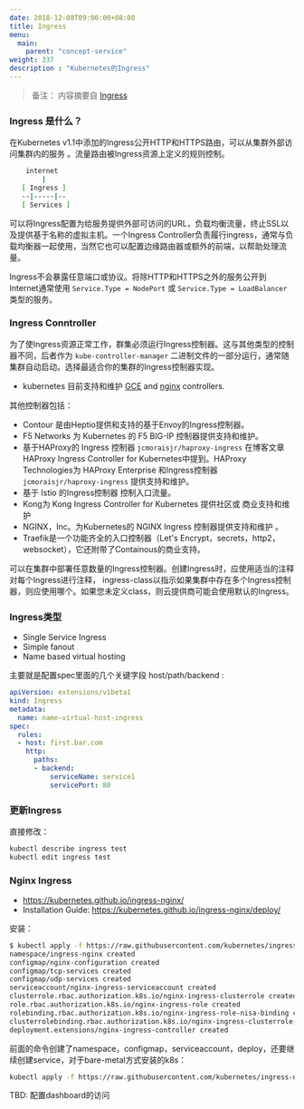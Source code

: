 ```yaml
---
date: 2018-12-08T09:00:00+08:00
title: Ingress
menu:
  main:
    parent: "concept-service"
weight: 337
description : "Kubernetes的Ingress"
---
```


> 备注： 内容摘要自 [Ingress](https://kubernetes.io/docs/concepts/services-networking/ingress/)

### Ingress 是什么？

在Kubernetes v1.1中添加的Ingress公开HTTP和HTTPS路由，可以从集群外部访问集群内的服务 。流量路由被Ingress资源上定义的规则控制。

```bash
    internet
        |
   [ Ingress ]
   --|-----|--
   [ Services ]
```

可以将Ingress配置为给服务提供外部可访问的URL，负载均衡流量，终止SSL以及提供基于名称的虚拟主机。一个Ingress Controller负责履行ingress，通常与负载均衡器一起使用，当然它也可以配置边缘路由器或额外的前端，以帮助处理流量。

Ingress不会暴露任意端口或协议。将除HTTP和HTTPS之外的服务公开到Internet通常使用 `Service.Type = NodePort` 或 `Service.Type = LoadBalancer` 类型的服务。

### Ingress Conntroller

为了使Ingress资源正常工作，群集必须运行Ingress控制器。这与其他类型的控制器不同，后者作为 `kube-controller-manager` 二进制文件的一部分运行，通常随集群自动启动。选择最适合你的集群的Ingress控制器实现。

- kubernetes 目前支持和维护 [GCE](https://git.k8s.io/ingress-gce/README.md) and [nginx](https://git.k8s.io/ingress-nginx/README.md) controllers.

其他控制器包括：

- Contour 是由Heptio提供和支持的基于Envoy的Ingress控制器。
- F5 Networks 为 Kubernetes 的 F5 BIG-IP 控制器提供支持和维护。
- 基于HAProxy的 Ingress 控制器 `jcmoraisjr/haproxy-ingress` 在博客文章 HAProxy Ingress Controller for Kubernetes中提到。HAProxy Technologies为 HAProxy Enterprise 和Ingress控制器 `jcmoraisjr/haproxy-ingress` 提供支持和维护。
- 基于 Istio 的Ingress控制器 控制入口流量。
- Kong为 Kong Ingress Controller for Kubernetes 提供社区或 商业支持和维护 
- NGINX，Inc。为Kubernetes的 NGINX Ingress 控制器提供支持和维护 。
- Traefik是一个功能齐全的入口控制器（Let's Encrypt，secrets，http2，websocket），它还附带了Containous的商业支持。

可以在集群中部署任意数量的Ingress控制器。创建Ingress时，应使用适当的注释对每个Ingress进行注释， ingress-class以指示如果集群中存在多个Ingress控制器，则应使用哪个。如果您未定义class，则云提供商可能会使用默认的Ingress。

### Ingress类型

- Single Service Ingress
- Simple fanout
- Name based virtual hosting

主要就是配置spec里面的几个关键字段 host/path/backend :

```yaml
apiVersion: extensions/v1beta1
kind: Ingress
metadata:
  name: name-virtual-host-ingress
spec:
  rules:
  - host: first.bar.com
    http:
      paths:
      - backend:
          serviceName: service1
          servicePort: 80
```

### 更新Ingress

直接修改：

```bash
kubectl describe ingress test
kubectl edit ingress test
```

### Nginx Ingress

- https://kubernetes.github.io/ingress-nginx/
- Installation Guide: https://kubernetes.github.io/ingress-nginx/deploy/

安装：

```bash
$ kubectl apply -f https://raw.githubusercontent.com/kubernetes/ingress-nginx/master/deploy/mandatory.yaml
namespace/ingress-nginx created
configmap/nginx-configuration created
configmap/tcp-services created
configmap/udp-services created
serviceaccount/nginx-ingress-serviceaccount created
clusterrole.rbac.authorization.k8s.io/nginx-ingress-clusterrole created
role.rbac.authorization.k8s.io/nginx-ingress-role created
rolebinding.rbac.authorization.k8s.io/nginx-ingress-role-nisa-binding created
clusterrolebinding.rbac.authorization.k8s.io/nginx-ingress-clusterrole-nisa-binding created
deployment.extensions/nginx-ingress-controller created
```

前面的命令创建了namespace，configmap，serviceaccount，deploy，还要继续创建service，对于bare-metal方式安装的k8s：

```bash
kubectl apply -f https://raw.githubusercontent.com/kubernetes/ingress-nginx/master/deploy/provider/baremetal/service-nodeport.yaml
```

TBD: 配置dashboard的访问









